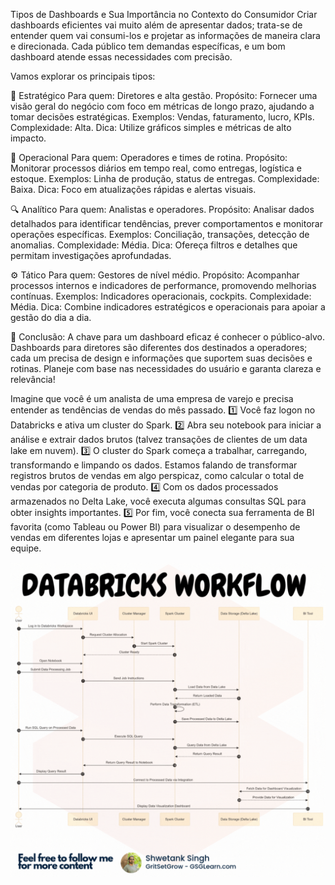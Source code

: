 Tipos de Dashboards e Sua Importância no Contexto do Consumidor
Criar dashboards eficientes vai muito além de apresentar dados;
trata-se de entender quem vai consumi-los e projetar as informações de maneira clara e direcionada.
Cada público tem demandas específicas, e um bom dashboard atende essas necessidades com precisão.


Vamos explorar os principais tipos:

🏢 Estratégico
Para quem: Diretores e alta gestão.
Propósito: Fornecer uma visão geral do negócio com foco em métricas de longo prazo, ajudando a tomar decisões estratégicas.
Exemplos: Vendas, faturamento, lucro, KPIs.
Complexidade: Alta.
Dica: Utilize gráficos simples e métricas de alto impacto.

🔄 Operacional
Para quem: Operadores e times de rotina.
Propósito: Monitorar processos diários em tempo real, como entregas, logística e estoque.
Exemplos: Linha de produção, status de entregas.
Complexidade: Baixa.
Dica: Foco em atualizações rápidas e alertas visuais.

🔍 Analítico
Para quem: Analistas e operadores.
Propósito: Analisar dados detalhados para identificar tendências, prever comportamentos e monitorar operações específicas.
Exemplos: Conciliação, transações, detecção de anomalias.
Complexidade: Média.
Dica: Ofereça filtros e detalhes que permitam investigações aprofundadas.

⚙️ Tático
Para quem: Gestores de nível médio.
Propósito: Acompanhar processos internos e indicadores de performance, promovendo melhorias contínuas.
Exemplos: Indicadores operacionais, cockpits.
Complexidade: Média.
Dica: Combine indicadores estratégicos e operacionais para apoiar a gestão do dia a dia.

🔑 Conclusão:
A chave para um dashboard eficaz é conhecer o público-alvo.
Dashboards para diretores são diferentes dos destinados a operadores; cada um precisa de design e informações que suportem suas decisões e rotinas.
Planeje com base nas necessidades do usuário e garanta clareza e relevância!


Imagine que você é um analista de uma empresa de varejo e precisa entender as tendências de vendas do mês passado.
1️⃣ Você faz logon no Databricks e ativa um cluster do Spark.
2️⃣ Abra seu notebook para iniciar a análise e extrair dados brutos (talvez transações de clientes de um data lake em nuvem).
3️⃣ O cluster do Spark começa a trabalhar, carregando, transformando e limpando os dados. Estamos falando de transformar registros brutos de vendas em algo perspicaz, como calcular o total de vendas por categoria de produto.
4️⃣ Com os dados processados armazenados no Delta Lake, você executa algumas consultas SQL para obter insights importantes.
5️⃣ Por fim, você conecta sua ferramenta de BI favorita (como Tableau ou Power BI) para visualizar o desempenho de vendas em diferentes lojas e apresentar um painel elegante para sua equipe.

![](img/databrick-workflow-001.png)
